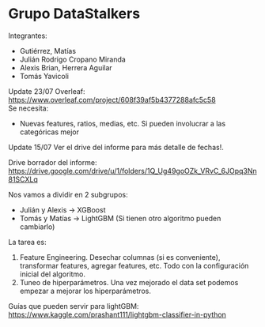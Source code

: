 # Grupo DataStalkers
Integrantes: 
* Gutiérrez, Matías
* Julián Rodrigo Cropano Miranda
* Alexis Brian, Herrera Aguilar
* Tomás Yavicoli

Update 23/07
Overleaf: https://www.overleaf.com/project/608f39af5b4377288afc5c58  
Se necesita:
* Nuevas features, ratios, medias, etc. Si pueden involucrar a las categóricas mejor

Update 15/07
Ver el drive del informe para más detalle de fechas!.  

Drive borrador del informe: https://drive.google.com/drive/u/1/folders/1Q_Ug49goOZk_VRvC_6JOpq3Nn81SCXLq  

Nos vamos a dividir en 2 subgrupos:
* Julián y Alexis -> XGBoost
* Tomás y Matías -> LightGBM (Si tienen otro algoritmo pueden cambiarlo)

La tarea es:
1. Feature Engineering. Desechar columnas (si es conveniente), transformar features, agregar features, etc. Todo con la configuración inicial del algoritmo.
2. Tuneo de hiperparámetros. Una vez mejorado el data set podemos empezar a mejorar los hiperparámetros.

Guías que pueden servir para lightGBM: https://www.kaggle.com/prashant111/lightgbm-classifier-in-python
